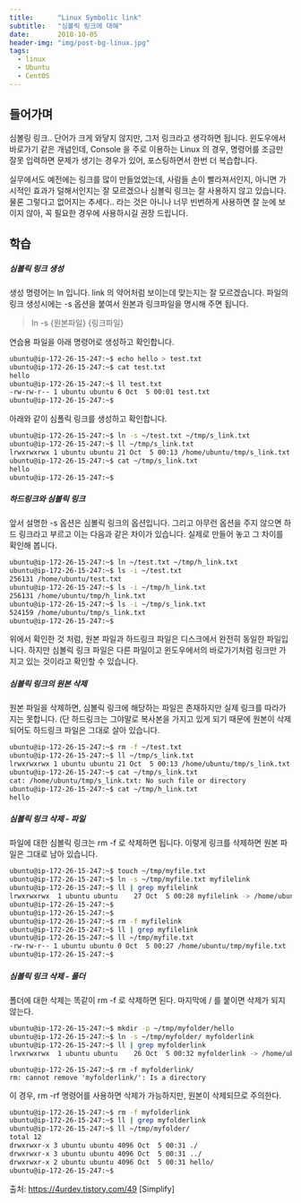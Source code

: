 ```yaml
---
title:      "Linux Symbolic link"
subtitle:   "심볼릭 링크에 대해"
date:       2018-10-05
header-img: "img/post-bg-linux.jpg"
tags:
  - linux
  - Ubuntu
  - CentOS
---
```


## 들어가며

심볼링 링크.. 단어가 크게 와닿지 않지만, 그저 링크라고 생각하면 됩니다. 윈도우에서 바로가기 같은 개념인데, Console 을 주로 이용하는 Linux 의 경우, 명령어를 조금만 잘못 입력하면 문제가 생기는 경우가 있어, 포스팅하면서 한번 더 복습합니다. 

실무에서도 예전에는 링크를 많이 만들었었는데, 사람들 손이 빨라져서인지, 아니면 가시적인 효과가 덜해서인지는 잘 모르겠으나 심볼릭 링크는 잘 사용하지 않고 있습니다. 물론 그렇다고 없어지는 추세다.. 라는 것은 아니나 너무 빈번하게 사용하면 잘 눈에 보이지 않아, 꼭 필요한 경우에 사용하시길 권장 드립니다. 


## 학습

##### 심볼릭 링크 생성

생성 명령어는 ln 입니다. link 의 약어처럼 보이는데 맞는지는 잘 모르겠습니다. 파일의 링크 생성시에는 -s 옵션을 붙여서 원본과 링크파일을 명시해 주면 됩니다. 


> ln -s {원본파일} {링크파일}


연습용 파일을 아래 명령어로 생성하고 확인합니다. 

```sh
ubuntu@ip-172-26-15-247:~$ echo hello > test.txt
ubuntu@ip-172-26-15-247:~$ cat test.txt
hello
ubuntu@ip-172-26-15-247:~$ ll test.txt
-rw-rw-r-- 1 ubuntu ubuntu 6 Oct  5 00:01 test.txt
ubuntu@ip-172-26-15-247:~$
```

아래와 같이 심폴릭 링크를 생성하고 확인합니다. 

```sh
ubuntu@ip-172-26-15-247:~$ ln -s ~/test.txt ~/tmp/s_link.txt
ubuntu@ip-172-26-15-247:~$ ll ~/tmp/s_link.txt
lrwxrwxrwx 1 ubuntu ubuntu 21 Oct  5 00:13 /home/ubuntu/tmp/s_link.txt -> /home/ubuntu/test.txt
ubuntu@ip-172-26-15-247:~$ cat ~/tmp/s_link.txt
hello
ubuntu@ip-172-26-15-247:~$
```

##### 하드링크와 심볼릭 링크

앞서 설명한 -s 옵션은 심볼릭 링크의 옵션입니다. 그리고 아무런 옵션을 주지 않으면 하드 링크라고 부르고 이는 다음과 같은 차이가 있습니다. 실제로 만들어 놓고 그 차이를 확인해 봅니다. 

```sh
ubuntu@ip-172-26-15-247:~$ ln ~/test.txt ~/tmp/h_link.txt
ubuntu@ip-172-26-15-247:~$ ls -i ~/test.txt
256131 /home/ubuntu/test.txt
ubuntu@ip-172-26-15-247:~$ ls -i ~/tmp/h_link.txt
256131 /home/ubuntu/tmp/h_link.txt
ubuntu@ip-172-26-15-247:~$ ls -i ~/tmp/s_link.txt
524159 /home/ubuntu/tmp/s_link.txt
ubuntu@ip-172-26-15-247:~$
```

위에서 확인한 것 처럼, 원본 파일과 하드링크 파일은 디스크에서 완전히 동일한 파일입니다. 하지만 심볼릭 링크 파일은 다른 파일이고 윈도우에서의 바로가기처럼 링크만 가지고 있는 것이라고 확인할 수 있습니다. 

##### 심볼릭 링크의 원본 삭제

원본 파일을 삭제하면, 심볼릭 링크에 해당하는 파일은 존재하지만 실제 링크를 따라가지는 못합니다. (단 하드링크는 그야말로 복사본을 가지고 있게 되기 때문에 원본이 삭제되어도 하드링크 파일은 그대로 살아 있습니다. 

```sh
ubuntu@ip-172-26-15-247:~$ rm -f ~/test.txt
ubuntu@ip-172-26-15-247:~$ ll ~/tmp/s_link.txt
lrwxrwxrwx 1 ubuntu ubuntu 21 Oct  5 00:13 /home/ubuntu/tmp/s_link.txt -> /home/ubuntu/test.txt
ubuntu@ip-172-26-15-247:~$ cat ~/tmp/s_link.txt
cat: /home/ubuntu/tmp/s_link.txt: No such file or directory
ubuntu@ip-172-26-15-247:~$ cat ~/tmp/h_link.txt
hello
```

##### 심볼릭 링크 삭제 - 파일

파일에 대한 심볼릭 링크는 rm -f 로 삭제하면 됩니다. 이렇게 링크를 삭제하면 원본 파일은 그대로 남아 있습니다. 

```sh
ubuntu@ip-172-26-15-247:~$ touch ~/tmp/myfile.txt
ubuntu@ip-172-26-15-247:~$ ln -s ~/tmp/myfile.txt myfilelink
ubuntu@ip-172-26-15-247:~$ ll | grep myfilelink
lrwxrwxrwx  1 ubuntu ubuntu    27 Oct  5 00:28 myfilelink -> /home/ubuntu/tmp/myfile.txt
ubuntu@ip-172-26-15-247:~$
ubuntu@ip-172-26-15-247:~$
ubuntu@ip-172-26-15-247:~$ rm -f myfilelink
ubuntu@ip-172-26-15-247:~$ ll | grep myfilelink
ubuntu@ip-172-26-15-247:~$ ll ~/tmp/myfile.txt
-rw-rw-r-- 1 ubuntu ubuntu 0 Oct  5 00:27 /home/ubuntu/tmp/myfile.txt
ubuntu@ip-172-26-15-247:~$
```

##### 심볼릭 링크 삭제 - 폴더

폴더에 대한 삭제는 똑같이 rm -f 로 삭제하면 된다. 마지막에 / 를 붙이면 삭제가 되지 않는다. 

```sh
ubuntu@ip-172-26-15-247:~$ mkdir -p ~/tmp/myfolder/hello
ubuntu@ip-172-26-15-247:~$ ln -s ~/tmp/myfolder/ myfolderlink
ubuntu@ip-172-26-15-247:~$ ll | grep myfolderlink
lrwxrwxrwx  1 ubuntu ubuntu    26 Oct  5 00:32 myfolderlink -> /home/ubuntu/tmp/myfolder//
```
```shell_session
ubuntu@ip-172-26-15-247:~$ rm -f myfolderlink/
rm: cannot remove 'myfolderlink/': Is a directory
```

이 경우, rm -rf 명령어를 사용하면 삭제가 가능하지만, 원본이 삭제되므로 주의한다.

```sh
ubuntu@ip-172-26-15-247:~$ rm -f myfolderlink
ubuntu@ip-172-26-15-247:~$ ll | grep myfolderlink
ubuntu@ip-172-26-15-247:~$ ll ~/tmp/myfolder/
total 12
drwxrwxr-x 3 ubuntu ubuntu 4096 Oct  5 00:31 ./
drwxrwxr-x 3 ubuntu ubuntu 4096 Oct  5 00:31 ../
drwxrwxr-x 2 ubuntu ubuntu 4096 Oct  5 00:31 hello/
ubuntu@ip-172-26-15-247:~$
```


출처: https://4urdev.tistory.com/49 [Simplify]